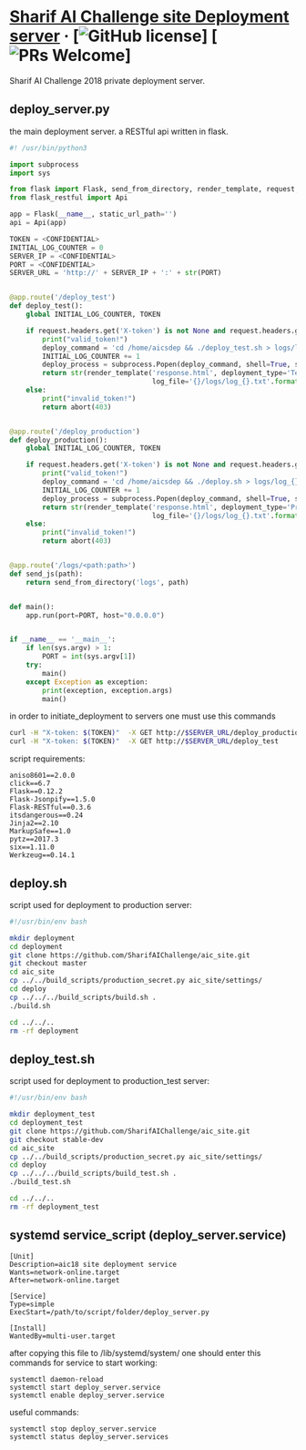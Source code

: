 # [Sharif AI Challenge site Deployment server](https://aichallenge.sharif.edu/) &middot; [![GitHub license](https://img.shields.io/badge/license-MIT-blue.svg)] [![PRs Welcome](https://img.shields.io/badge/PRs-welcome-brightgreen.svg)]

Sharif AI Challenge 2018 private deployment server.

## deploy_server.py

the main deployment server. a RESTful api written in flask.

```python
#! /usr/bin/python3

import subprocess
import sys

from flask import Flask, send_from_directory, render_template, request, abort
from flask_restful import Api

app = Flask(__name__, static_url_path='')
api = Api(app)

TOKEN = <CONFIDENTIAL>
INITIAL_LOG_COUNTER = 0
SERVER_IP = <CONFIDENTIAL>
PORT = <CONFIDENTIAL>
SERVER_URL = 'http://' + SERVER_IP + ':' + str(PORT)


@app.route('/deploy_test')
def deploy_test():
    global INITIAL_LOG_COUNTER, TOKEN

    if request.headers.get('X-token') is not None and request.headers.get('X-token') == TOKEN:
        print("valid_token!")
        deploy_command = 'cd /home/aicsdep && ./deploy_test.sh > logs/log_{}.txt'.format(INITIAL_LOG_COUNTER)
        INITIAL_LOG_COUNTER += 1
        deploy_process = subprocess.Popen(deploy_command, shell=True, stdout=subprocess.PIPE)
        return str(render_template('response.html', deployment_type='Test Deployment',
                                   log_file='{}/logs/log_{}.txt'.format(SERVER_URL, INITIAL_LOG_COUNTER - 1)))
    else:
        print("invalid_token!")
        return abort(403)


@app.route('/deploy_production')
def deploy_production():
    global INITIAL_LOG_COUNTER, TOKEN

    if request.headers.get('X-token') is not None and request.headers.get('X-token') == TOKEN:
        print("valid_token!")
        deploy_command = 'cd /home/aicsdep && ./deploy.sh > logs/log_{}.txt'.format(INITIAL_LOG_COUNTER)
        INITIAL_LOG_COUNTER += 1
        deploy_process = subprocess.Popen(deploy_command, shell=True, stdout=subprocess.PIPE)
        return str(render_template('response.html', deployment_type='Production Deployment',
                                   log_file='{}/logs/log_{}.txt'.format(SERVER_URL, INITIAL_LOG_COUNTER - 1)))
    else:
        print("invalid_token!")
        return abort(403)


@app.route('/logs/<path:path>')
def send_js(path):
    return send_from_directory('logs', path)


def main():
    app.run(port=PORT, host="0.0.0.0")


if __name__ == '__main__':
    if len(sys.argv) > 1:
        PORT = int(sys.argv[1])
    try:
        main()
    except Exception as exception:
        print(exception, exception.args)
        main()

```

in order to initiate_deployment to servers one must use this commands

```bash
curl -H "X-token: $(TOKEN)"  -X GET http://$SERVER_URL/deploy_production
curl -H "X-token: $(TOKEN)"  -X GET http://$SERVER_URL/deploy_test
```

script requirements:

```
aniso8601==2.0.0
click==6.7
Flask==0.12.2
Flask-Jsonpify==1.5.0
Flask-RESTful==0.3.6
itsdangerous==0.24
Jinja2==2.10
MarkupSafe==1.0
pytz==2017.3
six==1.11.0
Werkzeug==0.14.1

```

## deploy.sh

script used for deployment to production server:

```bash
#!/usr/bin/env bash

mkdir deployment
cd deployment
git clone https://github.com/SharifAIChallenge/aic_site.git
git checkout master
cd aic_site
cp ../../build_scripts/production_secret.py aic_site/settings/
cd deploy
cp ../../../build_scripts/build.sh .
./build.sh

cd ../../..
rm -rf deployment
```

## deploy_test.sh

script used for deployment to production_test server:

```bash
#!/usr/bin/env bash

mkdir deployment_test
cd deployment_test
git clone https://github.com/SharifAIChallenge/aic_site.git
git checkout stable-dev
cd aic_site
cp ../../build_scripts/production_secret.py aic_site/settings/
cd deploy
cp ../../../build_scripts/build_test.sh .
./build_test.sh

cd ../../..
rm -rf deployment_test
```

## systemd service_script (deploy_server.service)

```
[Unit]
Description=aic18 site deployment service
Wants=network-online.target
After=network-online.target

[Service]
Type=simple
ExecStart=/path/to/script/folder/deploy_server.py

[Install]
WantedBy=multi-user.target
```

after copying this file to /lib/systemd/system/ one should enter this commands for service to start working:

```
systemctl daemon-reload
systemctl start deploy_server.service
systemctl enable deploy_server.service
``` 

useful commands:

```
systemctl stop deploy_server.service
systemctl status deploy_server.services
```

